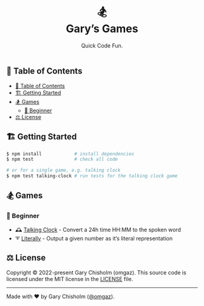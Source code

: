<h1 align=center>
  🏂<br>
  Gary’s Games
</h1>

<p align=center>Quick Code Fun.<br><br></p>

## 📖 Table of Contents

- [📖 Table of Contents](#-table-of-contents)
- [🏗 Getting Started](#-getting-started)
- [🏂 Games](#-games)
  - [🐤 Beginner](#-beginner)
- [⚖️ License](#️-license)

## 🏗 Getting Started

```sh
$ npm install            # install dependencies
$ npm test               # check all code

# or for a single game, e.g. talking clock
$ npm test talking-clock # run tests for the talking clock game
```

## 🏂 Games

### 🐤 Beginner

- 🕰 [Talking Clock](games/talking-clock/README.md) - Convert a 24h time HH:MM to the spoken word
- ➰ [Literally](games/literally/README.md) - Output a given number as it’s literal representation

## ⚖️ License

Copyright © 2022-present Gary Chisholm (omgaz). This source code is licensed under the MIT license in the
[LICENSE](https://github.com/omgaz/garys-games/blob/master/LICENSE.md) file.

---

Made with ♥ by Gary Chisholm ([@omgaz](https://github.com/omgaz)).

